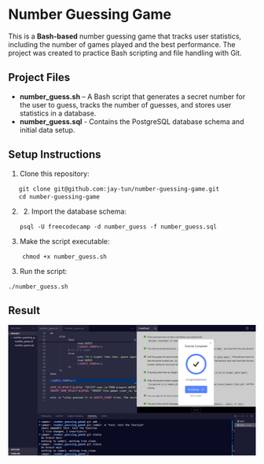# Number Guessing Game

This is a **Bash-based** number guessing game that tracks user statistics, including the number of games played and the best performance. The project was created to practice Bash scripting and file handling with Git.

## Project Files
- **number_guess.sh** – A Bash script that generates a secret number for the user to guess, tracks the number of guesses, and stores user statistics in a database.
- **number_guess.sql** - Contains the PostgreSQL database schema and initial data setup.

## Setup Instructions
1. Clone this repository:
```
   git clone git@github.com:jay-tun/number-guessing-game.git
   cd number-guessing-game
```
2. 2. Import the database schema:
   ```
   psql -U freecodecamp -d number_guess -f number_guess.sql
   ```

2. Make the script executable:
```
	chmod +x number_guess.sh
```

3. Run the script:
```
./number_guess.sh
```

## Result

![Project Completion Screenshot](success.png)
